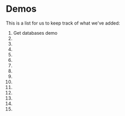 # Demos

This is a list for us to keep track of what we've added:

1. Get databases demo
2. 
3. 
4. 
5. 
6. 
7. 
8. 
9. 
10. 
11. 
12. 
13. 
14. 
15. 
